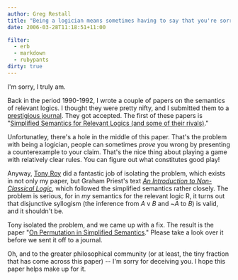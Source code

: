 ```yaml
---
author: Greg Restall
title: "Being a logician means sometimes having to say that you're sorry.  Or at least, that you're wrong."
date: 2006-03-28T11:18:51+11:00

filter:
  - erb
  - markdown
  - rubypants
dirty: true
---
```


I'm sorry, I truly am.

Back in the period 1990-1992, I wrote a couple of papers on the semantics of relevant logics.  I thought they were pretty nifty, and I submitted them to a [prestigious journal](http://www.springerlink.com/openurl.asp?genre=journal&issn=0022-3611).  They got accepted.  The first of these papers is "[Simplified Semantics for Relevant Logics (and some of their rivals)](http://consequently.org/writing/simpsem/)."  

Unfortunatley, there's a hole in the middle of this paper.  That's the problem with being a logician, people can sometimes _prove_ you wrong by presenting a counterexample to your claim.  That's the nice thing about playing a game with relatively clear rules.  You can figure out what constitutes good play!

Anyway, [Tony Roy](http://cal.csusb.edu/Faculty/Philosophy/roy/) did a fantastic job of isolating the problem, which exists in not only my paper, but Graham Priest's text *[An Introduction to Non-Classical Logic](amazon.com/exec/obidos/ASIN/052179434X/consequentlyorg)*, which followed the simplified semantics rather closely.   The problem is serious, for in _my_ semantics for the relevant logic  R, it turns out that disjunctive syllogism (the inference from *A* v *B* and ~*A* to *B*) is valid, and it shouldn't be.  

Tony isolated the problem, and we came up with a fix.  The result is the paper "[On Permutation in Simplified Semantics](http://consequently.org/writing/permutation)."  Please take a look over it before we sent it off to a journal.

Oh, and to the greater philosophical community (or at least, the tiny fraction that has come across this paper) -- I'm sorry for deceiving you.  I hope this paper helps make up for it.